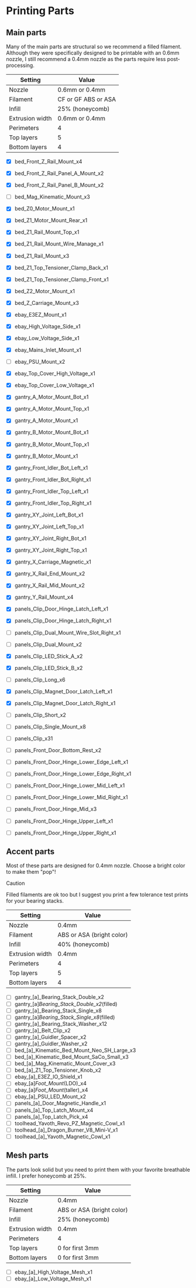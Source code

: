 # Printing Parts

## Main parts

Many of the main parts are structural so we recommend a filled filament. Although they were specifically designed to be printable with an 0.6mm nozzle, I still recommend a 0.4mm nozzle as the parts require less post-processing. 

| Setting               | Value                       |
| --------------------- | --------------------------- |
| Nozzle                | 0.6mm or 0.4mm              |
| Filament              | CF or GF ABS or ASA         |
| Infill                | 25% (honeycomb)             |
| Extrusion width       | 0.6mm or 0.4mm              |
| Perimeters            | 4                           |
| Top layers            | 5                           |
| Bottom layers         | 4                           |


- [x] bed_Front_Z_Rail_Mount_x4
- [x] bed_Front_Z_Rail_Panel_A_Mount_x2
- [x] bed_Front_Z_Rail_Panel_B_Mount_x2
- [ ] bed_Mag_Kinematic_Mount_x3
- [x] bed_Z0_Motor_Mount_x1
- [x] bed_Z1_Motor_Mount_Rear_x1
- [x] bed_Z1_Rail_Mount_Top_x1
- [x] bed_Z1_Rail_Mount_Wire_Manage_x1
- [x] bed_Z1_Rail_Mount_x3
- [x] bed_Z1_Top_Tensioner_Clamp_Back_x1
- [x] bed_Z1_Top_Tensioner_Clamp_Front_x1
- [x] bed_Z2_Motor_Mount_x1
- [x] bed_Z_Carriage_Mount_x3
- [x] ebay_E3EZ_Mount_x1
- [x] ebay_High_Voltage_Side_x1
- [x] ebay_Low_Voltage_Side_x1
- [x] ebay_Mains_Inlet_Mount_x1
- [ ] ebay_PSU_Mount_x2
- [x] ebay_Top_Cover_High_Voltage_x1
- [x] ebay_Top_Cover_Low_Voltage_x1
- [x] gantry_A_Motor_Mount_Bot_x1
- [x] gantry_A_Motor_Mount_Top_x1
- [x] gantry_A_Motor_Mount_x1
- [x] gantry_B_Motor_Mount_Bot_x1
- [x] gantry_B_Motor_Mount_Top_x1
- [x] gantry_B_Motor_Mount_x1
- [x] gantry_Front_Idler_Bot_Left_x1
- [x] gantry_Front_Idler_Bot_Right_x1
- [x] gantry_Front_Idler_Top_Left_x1
- [x] gantry_Front_Idler_Top_Right_x1
- [x] gantry_XY_Joint_Left_Bot_x1
- [x] gantry_XY_Joint_Left_Top_x1
- [x] gantry_XY_Joint_Right_Bot_x1
- [x] gantry_XY_Joint_Right_Top_x1
- [x] gantry_X_Carriage_Magnetic_x1
- [x] gantry_X_Rail_End_Mount_x2
- [x] gantry_X_Rail_Mid_Mount_x2
- [x] gantry_Y_Rail_Mount_x4
- [x] panels_Clip_Door_Hinge_Latch_Left_x1
- [x] panels_Clip_Door_Hinge_Latch_Right_x1
- [ ] panels_Clip_Dual_Mount_Wire_Slot_Right_x1
- [ ] panels_Clip_Dual_Mount_x2
- [x] panels_Clip_LED_Stick_A_x2
- [x] panels_Clip_LED_Stick_B_x2
- [ ] panels_Clip_Long_x6
- [x] panels_Clip_Magnet_Door_Latch_Left_x1
- [x] panels_Clip_Magnet_Door_Latch_Right_x1
- [ ] panels_Clip_Short_x2
- [ ] panels_Clip_Single_Mount_x8
- [ ] panels_Clip_x31
- [ ] panels_Front_Door_Bottom_Rest_x2
- [ ] panels_Front_Door_Hinge_Lower_Edge_Left_x1
- [ ] panels_Front_Door_Hinge_Lower_Edge_Right_x1
- [ ] panels_Front_Door_Hinge_Lower_Mid_Left_x1
- [ ] panels_Front_Door_Hinge_Lower_Mid_Right_x1
- [ ] panels_Front_Door_Hinge_Mid_x3
- [ ] panels_Front_Door_Hinge_Upper_Left_x1
- [ ] panels_Front_Door_Hinge_Upper_Right_x1


## Accent parts

Most of these parts are designed for 0.4mm nozzle. Choose a bright color to make them "pop"! 

> [!CAUTION]
> Filled filaments are ok too but I suggest you print a few tolerance test prints for your bearing stacks.

| Setting               | Value                       |
| -----------           | --------------------------- |
| Nozzle                | 0.4mm                       |
| Filament              | ABS or ASA (bright color)   |
| Infill                | 40% (honeycomb)             |
| Extrusion width       | 0.4mm                       |
| Perimeters            | 4                           |
| Top layers            | 5                           |
| Bottom layers         | 4                           |

- [ ] gantry_[a]_Bearing_Stack_Double_x2
- [ ] gantry_[a]_Bearing_Stack_Double_x2_(filled)
- [ ] gantry_[a]_Bearing_Stack_Single_x8
- [ ] gantry_[a]_Bearing_Stack_Single_x8_(filled)
- [ ] gantry_[a]_Bearing_Stack_Washer_x12
- [ ] gantry_[a]_Belt_Clip_x2
- [ ] gantry_[a]_Guidler_Spacer_x2
- [ ] gantry_[a]_Guidler_Washer_x2
- [ ] bed_[a]_Kinematic_Bed_Mount_Neo_SH_Large_x3
- [ ] bed_[a]_Kinematic_Bed_Mount_SaCo_Small_x3
- [ ] bed_[a]_Mag_Kinematic_Mount_Cover_x3
- [ ] bed_[a]_Z1_Top_Tensioner_Knob_x2
- [ ] ebay_[a]_E3EZ_IO_Shield_x1
- [ ] ebay_[a]_Foot_Mount_(LDO)_x4
- [ ] ebay_[a]_Foot_Mount_(taller)_x4
- [ ] ebay_[a]_PSU_LED_Mount_x2
- [ ] panels_[a]_Door_Magnetic_Handle_x1
- [ ] panels_[a]_Top_Latch_Mount_x4
- [ ] panels_[a]_Top_Latch_Pick_x4
- [ ] toolhead_Yavoth_Revo_PZ_Magnetic_Cowl_x1
- [ ] toolhead_[a]_Dragon_Burner_V8_Mini-V_x1
- [ ] toolhead_[a]_Yavoth_Magnetic_Cowl_x1

## Mesh parts

The parts look solid but you need to print them with your favorite breathable infill. I prefer honeycomb at 25%.

| Setting               | Value                       |
| -----------           | --------------------------- |
| Nozzle                | 0.4mm                       |
| Filament              | ABS or ASA (bright color)   |
| Infill                | 25% (honeycomb)             |
| Extrusion width       | 0.4mm                       |
| Perimeters            | 4                           |
| Top layers            | 0 for first 3mm             |
| Bottom layers         | 0 for first 3mm             |

- [ ] ebay_[a]_High_Voltage_Mesh_x1
- [ ] ebay_[a]_Low_Voltage_Mesh_x1

